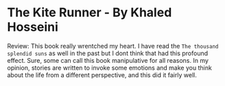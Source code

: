 # The Kite Runner - By Khaled Hosseini

Review:
This book really wrentched my heart. I have read the `The thousand splendid suns` as well in the past but I dont think that had this profound effect. Sure, some can call this book manipulative for all reasons. In my opinion, stories are written to invoke some emotions and make you think about the life from a different perspective, and this did it fairly well.
